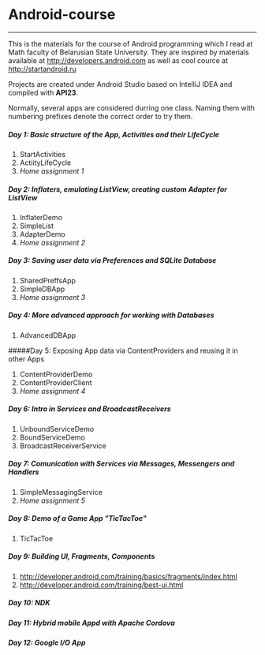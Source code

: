 # Android-course
____________________________________________________________________________

This is the materials for the course of Android programming which I read at Math faculty of Belarusian State University. They are inspired by materials available at http://developers.android.com as well as cool cource at http://startandroid.ru

Projects are created under Android Studio based on IntelliJ IDEA and compiled with **API23**.

Normally, several apps are considered durring one class. Naming them with numbering prefixes denote the correct order to try them.

##### Day 1: Basic structure of the App, Activities and their LifeCycle
1. StartActivities
2. ActiityLifeCycle
3. _Home assignment 1_

##### Day 2: Inflaters, emulating ListView, creating custom Adapter for ListView 
1. InflaterDemo
2. SimpleList
3. AdapterDemo
4. _Home assignment 2_

##### Day 3: Saving user data via Preferences and SQLite Database
1. SharedPreffsApp
2. SimpleDBApp
3. _Home assignment 3_

##### Day 4: More advanced approach for working with Databases
1. AdvancedDBApp

#####Day 5: Exposing App data via ContentProviders and reusing it in other Apps
1. ContentProviderDemo
2. ContentProviderClient
3. _Home assignment 4_

##### Day 6: Intro in Services and BroadcastReceivers
1. UnboundServiceDemo
2. BoundServiceDemo
3. BroadcastReceiverService

##### Day 7: Comunication with Services via Messages, Messengers and Handlers
1. SimpleMessagingService
2. _Home assignment 5_

##### Day 8: Demo of a Game App "_TicTacToe_"
1. TicTacToe

##### Day 9: Building UI, Fragments, Components
1. http://developer.android.com/training/basics/fragments/index.html
2. http://developer.android.com/training/best-ui.html

##### Day 10: NDK

##### Day 11: Hybrid mobile Appd with Apache Cordova

##### Day 12: Google I/O App